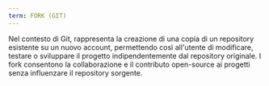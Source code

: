 ```yaml
---
term: FORK (GIT)
---
```


Nel contesto di Git, rappresenta la creazione di una copia di un repository esistente su un nuovo account, permettendo così all'utente di modificare, testare o sviluppare il progetto indipendentemente dal repository originale. I fork consentono la collaborazione e il contributo open-source ai progetti senza influenzare il repository sorgente.